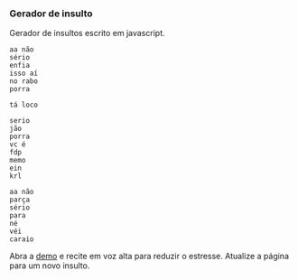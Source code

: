 ### Gerador de insulto

Gerador de insultos escrito em javascript.

```
aa não
sério
enfia
isso aí
no rabo
porra

tá loco
```

```
serio
jão
porra
vc é
fdp
memo
ein
krl
```

```
aa não
parça
sério
para
né
véi
caraio
```

Abra a [demo](https://vitormanfredini.github.io/gerador-de-insulto/) e recite em voz alta para reduzir o estresse. Atualize a página para um novo insulto.